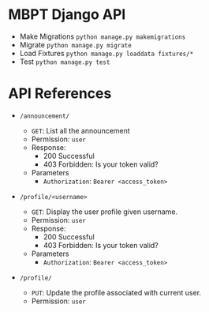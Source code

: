 # MBPT Django API
* Make Migrations
    `python manage.py makemigrations`
* Migrate
    `python manage.py migrate`
* Load Fixtures
    `python manage.py loaddata fixtures/*`
* Test
    `python manage.py test`

# API References
* `/announcement/`
    * `GET`: List all the announcement
    * Permission: `user`
    * Response:
        * 200 Successful
        * 403 Forbidden: Is your token valid?
    * Parameters
        * `Authorization`: `Bearer <access_token>`

* `/profile/<username>`
    * `GET`: Display the user profile given username.
    * Permission: `user`
    * Response:
        * 200 Successful
        * 403 Forbidden: Is your token valid?
    * Parameters
        * `Authorization`: `Bearer <access_token>`

* `/profile/`
    * `PUT`: Update the profile associated with current user.
    * Permission: `user`

